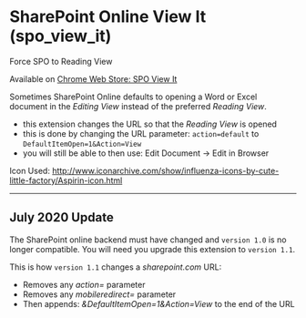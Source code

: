 # SharePoint Online View It (spo_view_it)
Force SPO to Reading View

Available on [Chrome Web Store: SPO View It](https://chrome.google.com/webstore/detail/spo-view-it/omljlibfjloccmdmmlpcnlijjneabhjm)

Sometimes SharePoint Online defaults to opening a Word or Excel document in the *Editing View* instead of the preferred *Reading View*.

* this extension changes the URL so that the *Reading View* is opened
* this is done by changing the URL parameter: `action=default` to `DefaultItemOpen=1&Action=View`
* you will still be able to then use: Edit Document -> Edit in Browser

Icon Used: http://www.iconarchive.com/show/influenza-icons-by-cute-little-factory/Aspirin-icon.html

____

## July 2020 Update

The SharePoint online backend must have changed and `version 1.0` is no longer compatible.  You will need you upgrade this extension to `version 1.1`.

This is how `version 1.1` changes a *sharepoint.com* URL:
* Removes any *action=* parameter
* Removes any *mobileredirect=* parameter
* Then appends: *&DefaultItemOpen=1&Action=View* to the end of the URL
